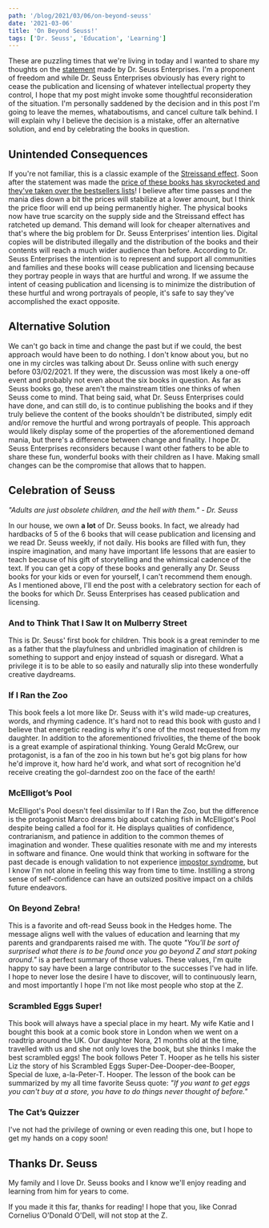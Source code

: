 ```yaml
---
path: '/blog/2021/03/06/on-beyond-seuss'
date: '2021-03-06'
title: 'On Beyond Seuss!'
tags: ['Dr. Seuss', 'Education', 'Learning']
---
```


These are puzzling times that we're living in today and I wanted to share my thoughts on the [statement](https://www.seussville.com/statement-from-dr-seuss-enterprises/) made by Dr. Seuss Enterprises. I'm a proponent of freedom and while Dr. Seuss Enterprises obviously has every right to cease the publication and licensing of whatever intellectual property they control, I hope that my post might invoke some thoughtful reconsideration of the situation. I'm personally saddened by the decision and in this post I'm going to leave the memes, whataboutisms, and cancel culture talk behind. I will explain why I believe the decision is a mistake, offer an alternative solution, and end by celebrating the books in question.

## Unintended Consequences

If you're not familiar, this is a classic example of the [Streissand effect](https://en.wikipedia.org/wiki/Streisand_effect). Soon after the statement was made the [price of these books has skyrocketed and they've taken over the bestsellers lists](https://lite.cnn.com/en/article/h_19fac40d3577801e19c20fbb51ca565a)! I believe after time passes and the mania dies down a bit the prices will stabilize at a lower amount, but I think the price floor will end up being permanently higher. The physical books now have true scarcity on the supply side and the Streissand effect has ratcheted up demand. This demand will look for cheaper alternatives and that's where the big problem for Dr. Seuss Enterprises’ intention lies. Digital copies will be distributed illegally and the distribution of the books and their contents will reach a much wider audience than before. According to Dr. Seuss Enterprises the intention is to represent and support all communities and families and these books will cease publication and licensing because they portray people in ways that are hurtful and wrong. If we assume the intent of ceasing publication and licensing is to minimize the distribution of these hurtful and wrong portrayals of people, it's safe to say they've accomplished the exact opposite.

## Alternative Solution

We can't go back in time and change the past but if we could, the best approach would have been to do nothing. I don't know about you, but no one in my circles was talking about Dr. Seuss online with such energy before 03/02/2021. If they were, the discussion was most likely a one-off event and probably not even about the six books in question. As far as Seuss books go, these aren't the mainstream titles one thinks of when Seuss come to mind. That being said, what Dr. Seuss Enterprises could have done, and can still do, is to continue publishing the books and if they truly believe the content of the books shouldn't be distributed, simply edit and/or remove the hurtful and wrong portrayals of people. This approach would likely display some of the properties of the aforementioned demand mania, but there's a difference between change and finality. I hope Dr. Seuss Enterprises reconsiders because I want other fathers to be able to share these fun, wonderful books with their children as I have. Making small changes can be the compromise that allows that to happen.

## Celebration of Seuss

_"Adults are just obsolete children, and the hell with them." - Dr. Seuss_

In our house, we own **a lot** of Dr. Seuss books. In fact, we already had hardbacks of 5 of the 6 books that will cease publication and licensing and we read Dr. Seuss weekly, if not daily. His books are filled with fun, they inspire imagination, and many have important life lessons that are easier to teach because of his gift of storytelling and the whimsical cadence of the text. If you can get a copy of these books and generally any Dr. Seuss books for your kids or even for yourself, I can't recommend them enough. As I mentioned above, I'll end the post with a celebratory section for each of the books for which Dr. Seuss Enterprises has ceased publication and licensing.

### And to Think That I Saw It on Mulberry Street

This is Dr. Seuss' first book for children. This book is a great reminder to me as a father that the playfulness and unbridled imagination of children is something to support and enjoy instead of squash or disregard. What a privilege it is to be able to so easily and naturally slip into these wonderfully creative daydreams.

### If I Ran the Zoo

This book feels a lot more like Dr. Seuss with it's wild made-up creatures, words, and rhyming cadence. It's hard not to read this book with gusto and I believe that energetic reading is why it's one of the most requested from my daughter. In addition to the aforementioned frivolities, the theme of the book is a great example of aspirational thinking. Young Gerald McGrew, our protagonist, is a fan of the zoo in his town but he's got big plans for how he'd improve it, how hard he'd work, and what sort of recognition he'd receive creating the gol-darndest zoo on the face of the earth!

### McElligot’s Pool

McElligot's Pool doesn't feel dissimilar to If I Ran the Zoo, but the difference is the protagonist Marco dreams big about catching fish in McElligot's Pool despite being called a fool for it. He displays qualities of confidence, contrarianism, and patience in addition to the common themes of imagination and wonder. These qualities resonate with me and my interests in software and finance. One would think that working in software for the past decade is enough validation to not experience [impostor syndrome](https://en.wikipedia.org/wiki/Impostor_syndrome), but I know I'm not alone in feeling this way from time to time. Instilling a strong sense of self-confidence can have an outsized positive impact on a childs future endeavors.

### On Beyond Zebra!

This is a favorite and oft-read Seuss book in the Hedges home. The message aligns well with the values of education and learning that my parents and grandparents raised me with. The quote _"You'll be sort of surprised what there is to be found once you go beyond Z and start poking around."_ is a perfect summary of those values. These values, I'm quite happy to say have been a large contributor to the successes I've had in life. I hope to never lose the desire I have to discover, will to continuously learn, and most importantly I hope I'm not like most people who stop at the Z.

### Scrambled Eggs Super!

This book will always have a special place in my heart. My wife Katie and I bought this book at a comic book store in London when we went on a roadtrip around the UK. Our daughter Nora, 21 months old at the time, travelled with us and she not only loves the book, but she thinks I make the best scrambled eggs! The book follows Peter T. Hooper as he tells his sister Liz the story of his Scrambled Eggs Super-Dee-Dooper-dee-Booper, Special de luxe, a-la-Peter-T. Hooper. The lesson of the book can be summarized by my all time favorite Seuss quote: _"If you want to get eggs you can't buy at a store, you have to do things never thought of before."_

### The Cat’s Quizzer

I've not had the privilege of owning or even reading this one, but I hope to get my hands on a copy soon!

## Thanks Dr. Seuss

My family and I love Dr. Seuss books and I know we'll enjoy reading and learning from him for years to come.

If you made it this far, thanks for reading! I hope that you, like Conrad Cornelius O'Donald O'Dell, will not stop at the Z.
